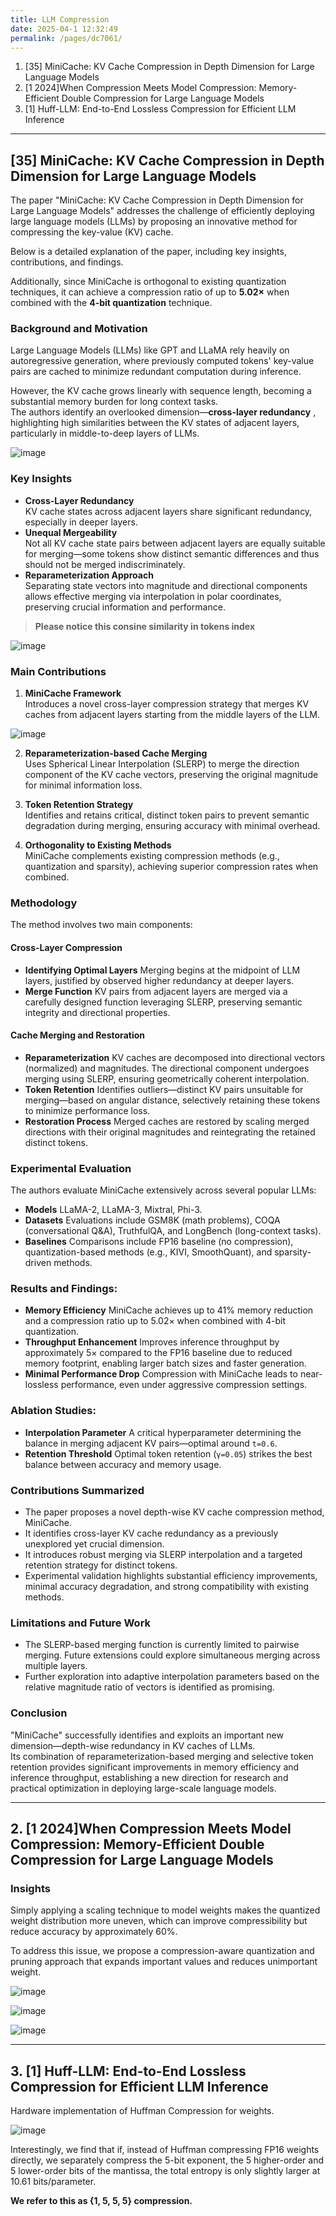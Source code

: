 ```yaml
---
title: LLM Compression
date: 2025-04-1 12:32:49
permalink: /pages/dc7061/
---
```


1. [35] MiniCache: KV Cache Compression in Depth Dimension for Large Language Models
2. [1 2024]When Compression Meets Model Compression: Memory-Efficient Double Compression for Large Language Models
3. [1] Huff-LLM: End-to-End Lossless Compression for Efficient LLM Inference


---
## [35] MiniCache: KV Cache Compression in Depth Dimension for Large Language Models

The paper "MiniCache: KV Cache Compression in Depth Dimension for Large Language Models" addresses the challenge of efficiently deploying large language models (LLMs) by proposing an innovative method for compressing the key-value (KV) cache.

Below is a detailed explanation of the paper, including key insights, contributions, and findings.

Additionally, since MiniCache is orthogonal to existing quantization techniques, it can achieve a compression ratio of up to **5.02×** when combined with the **4-bit quantization** technique.

### Background and Motivation 
Large Language Models (LLMs) like GPT and LLaMA rely heavily on autoregressive generation, where previously computed tokens' key-value pairs are cached to minimize redundant computation during inference.

However, the KV cache grows linearly with sequence length, becoming a substantial memory burden for long context tasks.<br> The authors identify an overlooked dimension—**cross-layer redundancy** , highlighting high similarities between the KV states of adjacent layers, particularly in middle-to-deep layers of LLMs.

![image](https://github.com/user-attachments/assets/84d897bf-0c57-465e-84fe-831d4cdc56e2)


### Key Insights 
- **Cross-Layer Redundancy**<br>KV cache states across adjacent layers share significant redundancy, especially in deeper layers.
- **Unequal Mergeability**<br>Not all KV cache state pairs between adjacent layers are equally suitable for merging—some tokens show distinct semantic differences and thus should not be merged indiscriminately.
- **Reparameterization Approach**<br>Separating state vectors into magnitude and directional components allows effective merging via interpolation in polar coordinates, preserving crucial information and performance.

>**Please notice this consine similarity in tokens index**

![image](https://github.com/user-attachments/assets/8aca3d7b-3970-4d6f-a346-fe6dd9609db4)


### Main Contributions 
 
1. **MiniCache Framework** <br>Introduces a novel cross-layer compression strategy that merges KV caches from adjacent layers starting from the middle layers of the LLM.

![image](https://github.com/user-attachments/assets/282c4d68-fc9c-443b-9ad5-69a231d5e863)

 
2. **Reparameterization-based Cache Merging**<br>Uses Spherical Linear Interpolation (SLERP) to merge the direction component of the KV cache vectors, preserving the original magnitude for minimal information loss.

 
3. **Token Retention Strategy**<br>Identifies and retains critical, distinct token pairs to prevent semantic degradation during merging, ensuring accuracy with minimal overhead.
 
4. **Orthogonality to Existing Methods**<br>MiniCache complements existing compression methods (e.g., quantization and sparsity), achieving superior compression rates when combined.

### Methodology 
The method involves two main components:

#### Cross-Layer Compression 
- **Identifying Optimal Layers**
  Merging begins at the midpoint of LLM layers, justified by observed higher redundancy at deeper layers.
- **Merge Function**
  KV pairs from adjacent layers are merged via a carefully designed function leveraging SLERP, preserving semantic integrity and directional properties.
#### Cache Merging and Restoration 
- **Reparameterization**
  KV caches are decomposed into directional vectors (normalized) and magnitudes. The directional component undergoes merging using SLERP, ensuring geometrically coherent interpolation.
- **Token Retention**
  Identifies outliers—distinct KV pairs unsuitable for merging—based on angular distance, selectively retaining these tokens to minimize performance loss.
- **Restoration Process**
  Merged caches are restored by scaling merged directions with their original magnitudes and reintegrating the retained distinct tokens.
### Experimental Evaluation 
The authors evaluate MiniCache extensively across several popular LLMs:
- **Models**
  LLaMA-2, LLaMA-3, Mixtral, Phi-3.
- **Datasets**
  Evaluations include GSM8K (math problems), COQA (conversational Q&A), TruthfulQA, and LongBench (long-context tasks).
- **Baselines**
  Comparisons include FP16 baseline (no compression), quantization-based methods (e.g., KIVI, SmoothQuant), and sparsity-driven methods.
### Results and Findings: 
- **Memory Efficiency**
  MiniCache achieves up to 41% memory reduction and a compression ratio up to 5.02× when combined with 4-bit quantization.
- **Throughput Enhancement**
  Improves inference throughput by approximately 5× compared to the FP16 baseline due to reduced memory footprint, enabling larger batch sizes and faster generation.
- **Minimal Performance Drop**
  Compression with MiniCache leads to near-lossless performance, even under aggressive compression settings.
### Ablation Studies: 
- **Interpolation Parameter**
  A critical hyperparameter determining the balance in merging adjacent KV pairs—optimal around `t=0.6`.
- **Retention Threshold**
  Optimal token retention (`γ=0.05`) strikes the best balance between accuracy and memory usage.
### Contributions Summarized 
- The paper proposes a novel depth-wise KV cache compression method, MiniCache.
- It identifies cross-layer KV cache redundancy as a previously unexplored yet crucial dimension.
- It introduces robust merging via SLERP interpolation and a targeted retention strategy for distinct tokens.
- Experimental validation highlights substantial efficiency improvements, minimal accuracy degradation, and strong compatibility with existing methods.
### Limitations and Future Work 
- The SLERP-based merging function is currently limited to pairwise merging.
  Future extensions could explore simultaneous merging across multiple layers.
- Further exploration into adaptive interpolation parameters based on the relative magnitude ratio of vectors is identified as promising.
### Conclusion 
"MiniCache" successfully identifies and exploits an important new dimension—depth-wise redundancy in KV caches of LLMs.<br>
Its combination of reparameterization-based merging and selective token retention provides significant improvements in memory efficiency and inference throughput, establishing a new direction for research and practical optimization in deploying large-scale language models.

---
## 2. [1 2024]When Compression Meets Model Compression: Memory-Efficient Double Compression for Large Language Models

### Insights
Simply applying a scaling technique to model weights makes the quantized weight distribution more uneven, which can improve compressibility but reduce accuracy by approximately 60%.

To address this issue, we propose a compression-aware quantization and pruning approach that expands important values and reduces unimportant weight.

![image](https://github.com/user-attachments/assets/383e24d5-432a-4f76-a251-799b4482cf85)

![image](https://github.com/user-attachments/assets/b9801e28-ffd4-40bb-9e0d-1c667b09cdb6)

![image](https://github.com/user-attachments/assets/743aee20-cc78-4ab7-ab23-b5936e031509)

---
## 3. [1] Huff-LLM: End-to-End Lossless Compression for Efficient LLM Inference

Hardware implementation of Huffman Compression for weights.

![image](https://github.com/user-attachments/assets/9ffda8c3-95b9-49da-a2d5-72a49be57e25)

Interestingly, we find that if, instead of Huffman compressing FP16 weights directly, we separately compress the 5-bit exponent, the 5 higher-order and 5 lower-order bits of the mantissa, the total entropy is only slightly larger at
10.61 bits/parameter.

**We refer to this as {1, 5, 5, 5} compression.**



